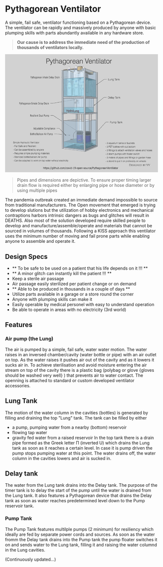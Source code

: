# Pythagorean Ventilator
A simple, fail safe, ventilator functioning based on a Pythagorean device. 
The ventilator can be rapidly and massively produced by anyone with basic plumping skills with parts abundantly available  in any hardware store.  

> **Our cause is to address the immediate need of the production of thousands of ventilators locally.**  

![Alt](PythagoreanVentilator.png "Pythagorean Ventilator")  

> Pipes and dimensions are depictive. To ensure proper timing larger drain flow is required either by enlarging pipe or hose diameter or by using multiple pipes  


The pandemia outbreak created an immediate demand impossible to source from traditional manufacturers. The Open movement that emerged is trying to develop slutions but the utilization of hobby electronics and mechanical contraptions harbors intrinsic dangers as bugs and glitches will result in DEATHS. Also most of the solution developed require skilled people to develop and manufacture/assemble/operate and materials that cannot be sourced in volumes of thousands.
Following a KISS approach this ventilator uses the minimum number of moving and fail prone parts while enabling anyone to assemble and operate it.

## Design Specs
- ** To be safe to be used on a patient that his life depends on it !!! **
- ** A minor glitch can instantly kill the patient !!! **
- Keep a sterile air passage
- Air passage easily sterilized per patient change or on demand
- ** Able to be produced in thousands in a couple of days **
- Utilize parts available in a garage or a store round the corner
- Anyone with plumping skills can make it
- Easily operable by medical personel with easy to understand operation
- Be able to operate in areas with no electricity (3rd world)

## Features

### Air pump (the Lung)
The air is pumped by a simple, fail safe, water water motion.
The water raises in an inversed chamber/cavity (water bottle or pipe) with an air outlet on top. As the water raises it pushes air out of the cavity and as it lowers it sucks air in. 
To achieve sterilisation and avoid moisture entering the air stream on top of the cavity there is a plastic bag (polybag or glove {gloves should be washed very well} ) that prevents air to water contact.
The openning is attached to standard or custom developed ventilator accessories.

## Lung Tank
The motion of the water column in the cavities (bottles) is generated by filling and draining the top "Lung" tank.
The tank can be filled by either 
- a pump, pumping water from a nearby (bottom) reservoir
- flowing tap water
- gravity fed water from a raised reservoir
In the top tank there is a drain pipe formed as the Greek letter Π (inverted U) which drains the Lung tank as soon as it reaches a certain level.
In case it is pump driven the pump stops pumping water at this point.
The water drains off, the water column in the cavities lowers and air is sucked in.

## Delay tank
The water from the Lung tank drains into the Delay tank. 
The purpose of the timer tank is to delay the start of the pump until the water is drained from the Lung tank.
It also features a Pythagorean device that drains the Delay tank as soon as water reaches predetermined level down to the Pump reservoir tank.

### Pump Tank 
The Pump Tank features multilple pumps (2 minimum) for resiliency which ideally are fed by separate power cords and sources.
As soon as the water fromm the Delay tank drains into the Pump tank the pump floater switches it on and sends water to the Lung tank, filling it and raising the water columnd in the Lung cavities.


(Continuously updated...)
